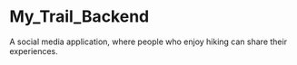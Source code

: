 # My_Trail_Backend

A social media application, where people who enjoy hiking can share their experiences.
